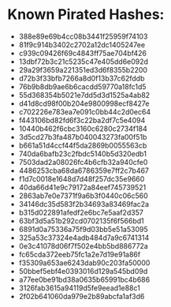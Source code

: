 # Known Pirated Hashes:
* 388e89e69b4cc08b3441f25959f74103
* 81f9c914b3402c2702a12dc1405247ee
* c939c09426f69c4843ff75ae704bf426
* 13dbf72b3c21c5235c47e405dd6e092d
* 29a29f3659a221351ed3d6f8355b2200
* d72b3f33bfb7266a8d0f13b37c62fddb
* 76b9b8db9ae6b6cacdd59770a18fc1d5
* 55d368354b5021e7dd5d3d1525a4ab82
* d41d8cd98f00b204e9800998ecf8427e
* c702226e783ea7e091c0bb44c2d0ec64
* f443106bd82fd6f3c22ba2df7c5e4094
* 10440b462f6cbc3160c6280c2734f184
* 3d5cd27b3fa487b040043273fa00f51b
* b661a51d4ccf44f5da2869b0055563cb
* 740da6bafb23c2fbdc5140b5d320edb1
* 7503dad2a08026fc4b6cfb32a940cfe0
* 4486253cba68da6786359e7ff2c7b467
* f1d7c0018e1648d7d48f257dc35e9660
* 40da66d41e9c79172a84eef745739521
* 2863ab7e0e7371f9a6b3f0440c06c560
* 34146dc35d583f2b34693a83469fac2a
* b315d022891afedf2e6bc7e5aaf2d357
* 63bf3d5a51b292cd0702135f6f566bd1
* 6891d0a75336a75f9d03bb5e51a53095
* 325a53c37324e4adb484d7a9c6741314
* 0e3c41078d06f7f502e4bb5bd886772a
* fc65cda372eeb75fc1a2e7d19e91a86f
* f35309a653ae6243dab90c203fa50000
* 50bbef5ebf4e0393016d129a545bd09d
* a77ee0be91bd38a0635b65991bc4b686
* 3126fab3615a94119d5fe9eead1e88c1
* 2f02b641060da979e2b89abcfa1af3d6

